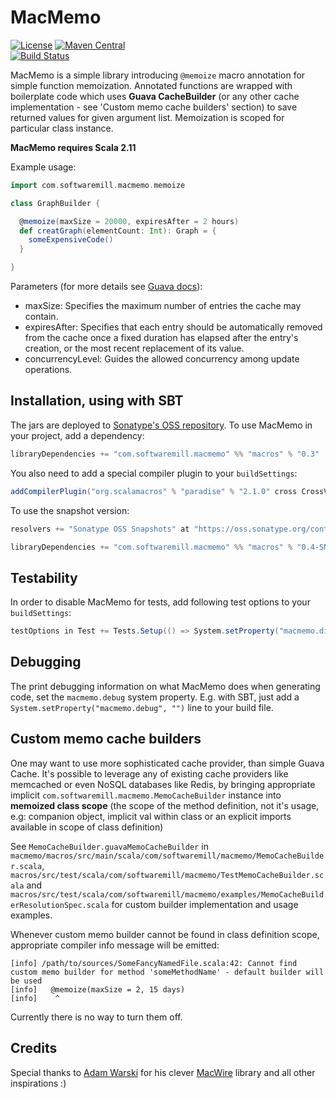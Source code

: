 MacMemo
=======
[![License](https://img.shields.io/badge/License-Apache%202.0-blue.svg)](https://opensource.org/licenses/Apache-2.0)
[![Maven Central](https://maven-badges.herokuapp.com/maven-central/com.softwaremill.macmemo/macros_2.11/badge.svg)](https://maven-badges.herokuapp.com/maven-central/com.softwaremill.macmemo/macros_2.11)  
[![Build Status](https://travis-ci.org/kciesielski/macmemo.svg?branch=master)](https://travis-ci.org/kciesielski/macmemo)

MacMemo is a simple library introducing `@memoize` macro annotation for simple function memoization. 
Annotated functions are wrapped with boilerplate code which uses **Guava CacheBuilder** 
(or any other cache implementation - see 'Custom memo cache builders' section) to save 
returned values for given argument list. Memoization is scoped for particular class instance.    

**MacMemo requires Scala 2.11**

Example usage:  
````scala
import com.softwaremill.macmemo.memoize

class GraphBuilder {

  @memoize(maxSize = 20000, expiresAfter = 2 hours)
  def creatGraph(elementCount: Int): Graph = {
    someExpensiveCode()
  }

}
````

Parameters (for more details see [Guava docs](http://docs.guava-libraries.googlecode.com/git/javadoc/com/google/common/cache/CacheBuilder.html)):
* maxSize: Specifies the maximum number of entries the cache may contain.
* expiresAfter: Specifies that each entry should be automatically removed from the cache once a fixed duration has elapsed after the entry's creation, or the most recent replacement of its value.
* concurrencyLevel: Guides the allowed concurrency among update operations.

Installation, using with SBT
----------------------------

The jars are deployed to [Sonatype's OSS repository](https://oss.sonatype.org/content/repositories/releases/com/softwaremill/macmemo/).
To use MacMemo in your project, add a dependency:

````scala
libraryDependencies += "com.softwaremill.macmemo" %% "macros" % "0.3"
````

You also need to add a special compiler plugin to your `buildSettings`:

````scala
addCompilerPlugin("org.scalamacros" % "paradise" % "2.1.0" cross CrossVersion.full)
````

To use the snapshot version:

````scala
resolvers += "Sonatype OSS Snapshots" at "https://oss.sonatype.org/content/repositories/snapshots"

libraryDependencies += "com.softwaremill.macmemo" %% "macros" % "0.4-SNAPSHOT"
````

Testability
---------
In order to disable MacMemo for tests, add following test options to your `buildSettings`:
````scala
testOptions in Test += Tests.Setup(() => System.setProperty("macmemo.disable", "true"))
````

Debugging
---------

The print debugging information on what MacMemo does when generating code, set the
`macmemo.debug` system property. E.g. with SBT, just add a `System.setProperty("macmemo.debug", "")` line to your
build file.

Custom memo cache builders
---------

One may want to use more sophisticated cache provider, than simple Guava Cache. 
It's possible to leverage any of existing cache providers like memcached or even NoSQL databases like Redis, 
by bringing appropriate implicit `com.softwaremill.macmemo.MemoCacheBuilder` instance into 
**memoized class scope** (the scope of the method definition, not it's usage, e.g: companion object, implicit val within class 
or an explicit imports available in scope of class definition)
 
See `MemoCacheBuilder.guavaMemoCacheBuilder` in `macmemo/macros/src/main/scala/com/softwaremill/macmemo/MemoCacheBuilder.scala`, 
`macros/src/test/scala/com/softwaremill/macmemo/TestMemoCacheBuilder.scala` and  
`macros/src/test/scala/com/softwaremill/macmemo/examples/MemoCacheBuilderResolutionSpec.scala` 
for custom builder implementation and usage examples.

Whenever custom memo builder cannot be found in class definition scope, appropriate compiler info message will be emitted:
```
[info] /path/to/sources/SomeFancyNamedFile.scala:42: Cannot find custom memo builder for method 'someMethodName' - default builder will be used
[info]   @memoize(maxSize = 2, 15 days)
[info]    ^
```
Currently there is no way to turn them off.

Credits
-------

Special thanks to [Adam Warski](http://www.warski.org/blog/) for his clever [MacWire](https://github.com/adamw/macwire) library and all other inspirations :)
